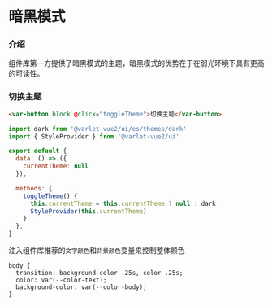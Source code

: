# 暗黑模式

### 介绍

组件库第一方提供了暗黑模式的主题，暗黑模式的优势在于在弱光环境下具有更高的可读性。

### 切换主题

```html
<var-button block @click="toggleTheme">切换主题</var-button>
```

```js
import dark from '@varlet-vue2/ui/es/themes/dark'
import { StyleProvider } from '@varlet-vue2/ui'

export default {
  data: () => ({
    currentTheme: null
  }),

  methods: {
    toggleTheme() {
      this.currentTheme = this.currentTheme ? null : dark
      StyleProvider(this.currentTheme)
    }
  },
}
```

注入组件库推荐的`文字颜色`和`背景颜色`变量来控制整体颜色

```less
body {
  transition: background-color .25s, color .25s;
  color: var(--color-text);
  background-color: var(--color-body);
}
```
